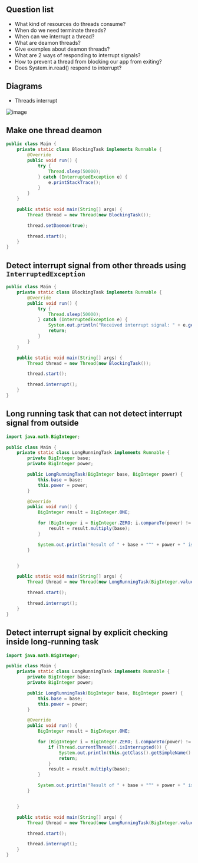 ## Question list
- What kind of resources do threads consume?
- When do we need terminate threads?
- When can we interrupt a thread?
- What are deamon threads?
- Give examples about deamon threads?
- What are 2 ways of responding to interrupt signals?
- How to prevent a thread from blocking our app from exiting?
- Does System.in.read() respond to interrupt?

## Diagrams
- Threads interrupt

![image](https://user-images.githubusercontent.com/28957748/123553162-d1892800-d7a3-11eb-85b7-498ff3714ad2.png)

## Make one thread deamon

```java
public class Main {
    private static class BlockingTask implements Runnable {
        @Override
        public void run() {
            try {
                Thread.sleep(50000);
            } catch (InterruptedException e) {
                e.printStackTrace();
            }
        }
    }

    public static void main(String[] args) {
        Thread thread = new Thread(new BlockingTask());

        thread.setDaemon(true);

        thread.start();
    }
}
```

## Detect interrupt signal from other threads using `InterruptedException`

```java
public class Main {
    private static class BlockingTask implements Runnable {
        @Override
        public void run() {
            try {
                Thread.sleep(50000);
            } catch (InterruptedException e) {
                System.out.println("Received interrupt signal: " + e.getMessage());
                return;
            }
        }
    }

    public static void main(String[] args) {
        Thread thread = new Thread(new BlockingTask());

        thread.start();

        thread.interrupt();
    }
}
```

## Long running task that can not detect interrupt signal from outside
```java
import java.math.BigInteger;

public class Main {
    private static class LongRunningTask implements Runnable {
        private BigInteger base;
        private BigInteger power;

        public LongRunningTask(BigInteger base, BigInteger power) {
            this.base = base;
            this.power = power;
        }

        @Override
        public void run() {
            BigInteger result = BigInteger.ONE;

            for (BigInteger i = BigInteger.ZERO; i.compareTo(power) != 0; i = i.add(BigInteger.ONE)) {
                result = result.multiply(base);
            }

            System.out.println("Result of " + base + "^" + power + " is: " + result);
        }


    }

    public static void main(String[] args) {
        Thread thread = new Thread(new LongRunningTask(BigInteger.valueOf(1000000), BigInteger.valueOf(100000)));

        thread.start();

        thread.interrupt();
    }
}
```

## Detect interrupt signal by explicit checking inside long-running task
```java
import java.math.BigInteger;

public class Main {
    private static class LongRunningTask implements Runnable {
        private BigInteger base;
        private BigInteger power;

        public LongRunningTask(BigInteger base, BigInteger power) {
            this.base = base;
            this.power = power;
        }

        @Override
        public void run() {
            BigInteger result = BigInteger.ONE;

            for (BigInteger i = BigInteger.ZERO; i.compareTo(power) != 0; i = i.add(BigInteger.ONE)) {
                if (Thread.currentThread().isInterrupted()) {
                    System.out.println(this.getClass().getSimpleName() + " has been interrupted");
                    return;
                }
                result = result.multiply(base);
            }

            System.out.println("Result of " + base + "^" + power + " is: " + result);
        }


    }

    public static void main(String[] args) {
        Thread thread = new Thread(new LongRunningTask(BigInteger.valueOf(1000000), BigInteger.valueOf(100000)));

        thread.start();

        thread.interrupt();
    }
}
```
